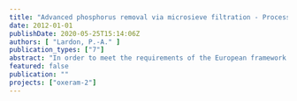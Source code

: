 ```yaml
---
title: "Advanced phosphorus removal via microsieve filtration - Process optimization for dynamic operation and discussion of effects on operating cost."
date: 2012-01-01
publishDate: 2020-05-25T15:14:06Z
authors: [ "Lardon, P.-A." ]
publication_types: ["7"]
abstract: "In order to meet the requirements of the European framework directive on water, authored by the European parliament, measures have to be taken to enhance the situation of the bodies of water in Berlin. The discharge of treated wastewater is an important source of phosphor into the bodies of water of Berlin. The OXERAM project investigates different possible technologies to decrease these entries of phosphor and the conditional growth of algae. Pilot plants for these technologies are being operated at Sewage Treatment Plant Ruhleben (STP Ruhleben). Installed are a microsieve plant and two membrane plants. In previous tests, it was possible to proof the functionality of the microsieve plant under static influent flow and volume proportional chemical dosing. Effluent concentrations of < 80 µg/L were reliably achieved. The goal of this thesis is to evaluate the functionality of the pilot plant under dynamic operating conditions and load proportional chemical dosing. Therefore several tests were conducted. In a first step the pilot plant was operated with an artificial daily flow pattern, which was calculated regarding the daily flow variations in the influent of the STP Ruhleben. Tests under volume proportional dosing, and under load proportional chemical dosing, were conducted. The dosing of the coagulant was thereby varied according to the ortho phosphate concentration in the influent of the pilot. In a third step the influent flow was directly correlated to the influent flow of STP Ruhleben, in combination with load proportional dosing. During all conducted tests, sufficiently low total phosphorus concentrations in the effluent of the pilot plant could be achieved. By using load proportional dosing, savings of 11 % for the coagulant and 14 % for the polymer could be achieved. In addition several tests concerning the optimization of the whole process were conducted e.g. different reaction times for the flocculation and different polymer concentrations were tested. At the end an estimation of the operating costs for a microsieve plant of the size that would be required for the STP Ruhleben was made. Thereby the costs for Energy, Coagulant and Polymer and repair/ maintenance were discovered as main parts of the operating costs. The specific operating costs would be ca. 3.1 Cent/m³. To be able to compare the investigated technology with the other processes further tests of the pilot plant in combination with a UV plant as disinfection step of the effluent water from the microsieve have to be conducted."
featured: false
publication: ""
projects: ["oxeram-2"]
---
```


